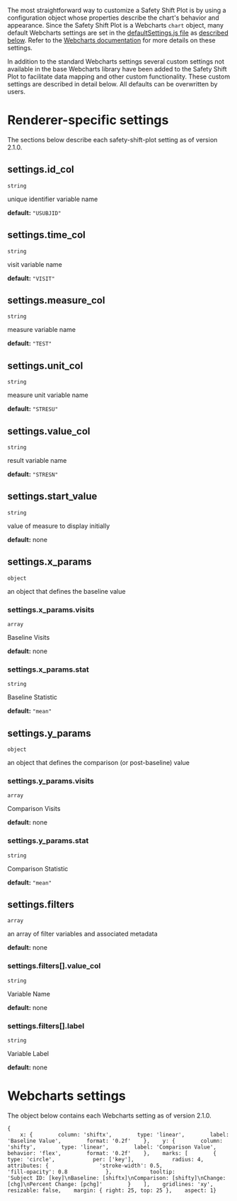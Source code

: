 The most straightforward way to customize a Safety Shift Plot is by using a configuration object whose properties describe the chart's behavior and appearance. Since the Safety Shift Plot is a Webcharts `chart` object, many default Webcharts settings are set in the [defaultSettings.js file](https://github.com/RhoInc/safety-shift-plot/blob/master/src/default-settings.js) as [described below](#Webcharts-Settings). Refer to the [Webcharts documentation](https://github.com/RhoInc/Webcharts/wiki/Chart-Configuration) for more details on these settings.

In addition to the standard Webcharts settings several custom settings not available in the base Webcharts library have been added to the Safety Shift Plot to facilitate data mapping and other custom functionality. These custom settings are described in detail below. All defaults can be overwritten by users.

# Renderer-specific settings
The sections below describe each safety-shift-plot setting as of version 2.1.0.

## settings.id_col
`string`

unique identifier variable name

**default:** `"USUBJID"`



## settings.time_col
`string`

visit variable name

**default:** `"VISIT"`



## settings.measure_col
`string`

measure variable name

**default:** `"TEST"`



## settings.unit_col
`string`

measure unit variable name

**default:** `"STRESU"`



## settings.value_col
`string`

result variable name

**default:** `"STRESN"`



## settings.start_value
`string`

value of measure to display initially

**default:** none



## settings.x_params
`object`

an object that defines the baseline value

### settings.x_params.visits
`array`

Baseline Visits

**default:** none

### settings.x_params.stat
`string`

Baseline Statistic

**default:** `"mean"`



## settings.y_params
`object`

an object that defines the comparison (or post-baseline) value

### settings.y_params.visits
`array`

Comparison Visits

**default:** none

### settings.y_params.stat
`string`

Comparison Statistic

**default:** `"mean"`



## settings.filters
`array`

an array of filter variables and associated metadata

**default:** none

### settings.filters[].value_col
`string`

Variable Name

**default:** none

### settings.filters[].label
`string`

Variable Label

**default:** none

# Webcharts settings
The object below contains each Webcharts setting as of version 2.1.0.

```
{    x: {        column: 'shiftx',        type: 'linear',        label: 'Baseline Value',        format: '0.2f'    },    y: {        column: 'shifty',        type: 'linear',        label: 'Comparison Value',        behavior: 'flex',        format: '0.2f'    },    marks: [        {            type: 'circle',            per: ['key'],            radius: 4,            attributes: {                'stroke-width': 0.5,                'fill-opacity': 0.8            },            tooltip:                'Subject ID: [key]\nBaseline: [shiftx]\nComparison: [shifty]\nChange: [chg]\nPercent Change: [pchg]'        }    ],    gridlines: 'xy',    resizable: false,    margin: { right: 25, top: 25 },    aspect: 1}
```